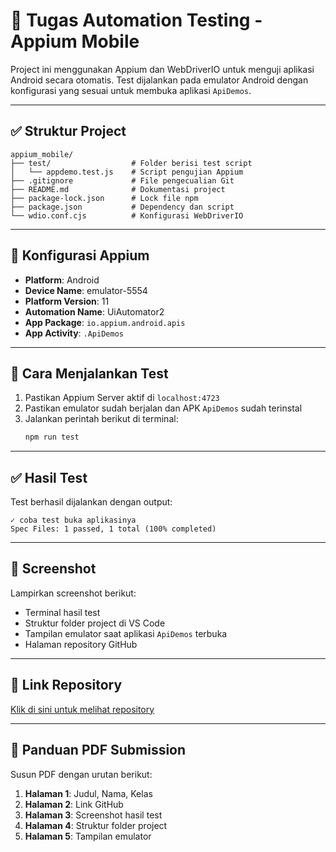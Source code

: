# 📱 Tugas Automation Testing - Appium Mobile

Project ini menggunakan Appium dan WebDriverIO untuk menguji aplikasi Android secara otomatis. Test dijalankan pada emulator Android dengan konfigurasi yang sesuai untuk membuka aplikasi `ApiDemos`.

---

## ✅ Struktur Project

```
appium_mobile/
├── test/                  # Folder berisi test script
│   └── appdemo.test.js    # Script pengujian Appium
├── .gitignore             # File pengecualian Git
├── README.md              # Dokumentasi project
├── package-lock.json      # Lock file npm
├── package.json           # Dependency dan script
└── wdio.conf.cjs          # Konfigurasi WebDriverIO
```

---

## 🔧 Konfigurasi Appium

- **Platform**: Android
- **Device Name**: emulator-5554
- **Platform Version**: 11
- **Automation Name**: UiAutomator2
- **App Package**: `io.appium.android.apis`
- **App Activity**: `.ApiDemos`

---

## 🚀 Cara Menjalankan Test

1. Pastikan Appium Server aktif di `localhost:4723`
2. Pastikan emulator sudah berjalan dan APK `ApiDemos` sudah terinstal
3. Jalankan perintah berikut di terminal:
   ```bash
   npm run test
   ```

---

## ✅ Hasil Test

Test berhasil dijalankan dengan output:
```
✓ coba test buka aplikasinya
Spec Files: 1 passed, 1 total (100% completed)
```

---

## 📸 Screenshot

Lampirkan screenshot berikut:
- Terminal hasil test
- Struktur folder project di VS Code
- Tampilan emulator saat aplikasi `ApiDemos` terbuka
- Halaman repository GitHub

---

## 🔗 Link Repository

[Klik di sini untuk melihat repository](https://github.com/chepsneo/Tugas-Automation-Testing---Appium-Mobile)

---

## 📄 Panduan PDF Submission

Susun PDF dengan urutan berikut:
1. **Halaman 1**: Judul, Nama, Kelas
2. **Halaman 2**: Link GitHub
3. **Halaman 3**: Screenshot hasil test
4. **Halaman 4**: Struktur folder project
5. **Halaman 5**: Tampilan emulator


